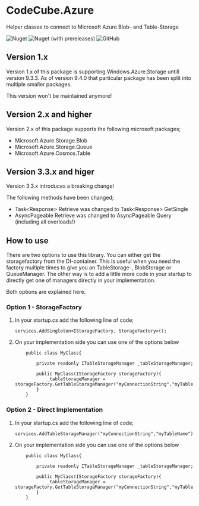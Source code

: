 # CodeCube.Azure
Helper classes to connect to Microsoft Azure Blob- and Table-Storage

![Nuget](https://img.shields.io/nuget/dt/CodeCube.Azure.Storage?style=for-the-badge)
![Nuget (with prereleases)](https://img.shields.io/nuget/vpre/CodeCube.Azure.Storage?style=for-the-badge)
![GitHub](https://img.shields.io/github/license/roblohmann/CodeCube.Azure.Storage?style=for-the-badge)

## Version 1.x
Version 1.x of this package is supporting Windows.Azure.Storage untill version 9.3.3. As of version 9.4.0 that particular package has been split into multiple smaller packages.

This version won't be maintained anymore!

## Version 2.x and higher
Version 2.x of this package supports the following microsoft packages;

- Microsoft.Azure.Storage.Blob
- Microsoft.Azure.Storage.Queue
- Microsoft.Azure.Cosmos.Table

## Version 3.3.x and higer
Version 3.3.x introduces a breaking change!

The following methods have been changed;
- Task<Response<T>> Retrieve<T> was changed to Task<Response<T>> GetSingle<T>
- AsyncPageable<T> Retrieve<T> was changed to AsyncPageable<T> Query<T> (including all overloads!)

## How to use

There are two options to use this library. You can either get the storagefactory from the DI-container. This is useful when you need the factory multiple times to give you an TableStorage-, BlobStorage or QueueManager.
The other way is to add a little more code in your startup to directly get one of managers directly in your implementation.

Both options are explained here.

### Option 1 - StorageFactory
  1. In your startup.cs add the following line of code;

      ```
      services.AddSingleton<IStorageFactory, StorageFactory>();
      ```
      
  2. On your implementation side you can use one of the options below
      ```
          public class MyClass{
              
              private readonly ITableStorageManager _tableStorageManager;
              
              public MyClass(IStorageFactory storageFactory){
                  _tableStorageManager = storageFactory.GetTableStorageManager("myConnectionString","myTableName")
              }
          } 
      ```
### Option 2 - Direct Implementation
  1. In your startup.cs add the following line of code;

      ```
      services.AddTableStorageManager("myConnectionString","myTableName");
      ```

  2. On your implementation side you can use one of the options below
      ```
          public class MyClass{
              
              private readonly ITableStorageManager _tableStorageManager;
              
              public MyClass(IStorageFactory storageFactory){
                  _tableStorageManager = storageFactory.GetTableStorageManager("myConnectionString","myTableName")
              }
          } 
      ```